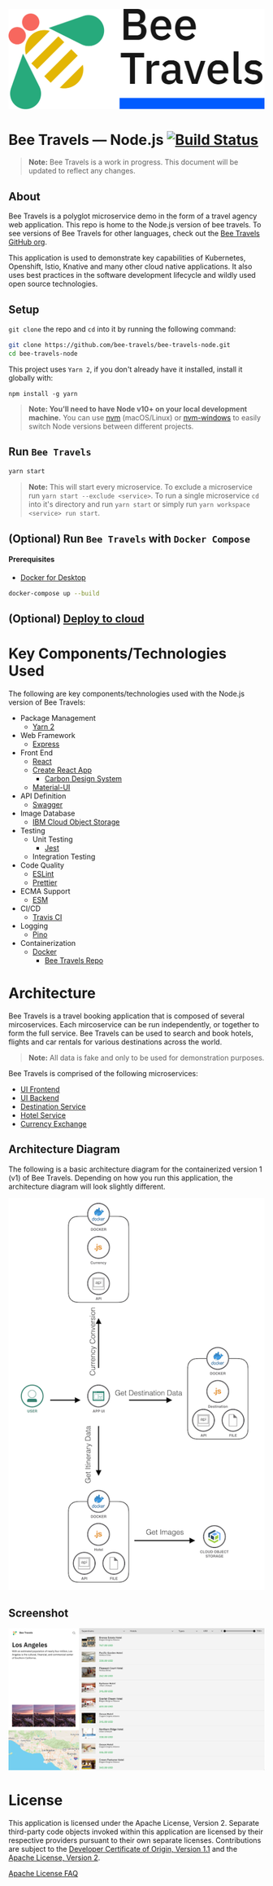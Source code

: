 <p align='center'>
<img src='screenshots/logo.png' width='512' alt='Bee Travels logo'>
</p>

# Bee Travels — Node.js [![Build Status](https://travis-ci.org/bee-travels/bee-travels-node.svg?branch=development)](https://travis-ci.org/bee-travels/bee-travels-node)

> **Note:** Bee Travels is a work in progress. This document will be updated to reflect any changes.

## About

Bee Travels is a polyglot microservice demo in the form of a travel agency web application.
This repo is home to the Node.js version of bee travels.
To see versions of Bee Travels for other languages, check out the [Bee Travels GitHub org](https://github.com/bee-travels).

This application is used to demonstrate key capabilities of Kubernetes, Openshift, Istio, Knative and many other cloud native applications.
It also uses best practices in the software development lifecycle and wildly used open source technologies.

## Setup
`git clone` the repo and `cd` into it by running the following command:
```bash
git clone https://github.com/bee-travels/bee-travels-node.git
cd bee-travels-node
```

This project uses `Yarn 2`, if you don't already have it installed, install it globally with:
```
npm install -g yarn
```

> **Note: You’ll need to have Node v10+ on your local development machine.** You can use [nvm](https://github.com/creationix/nvm#installation) (macOS/Linux) or [nvm-windows](https://github.com/coreybutler/nvm-windows#node-version-manager-nvm-for-windows) to easily switch Node versions between different projects.

## Run `Bee Travels`

```bash
yarn start
```

> **Note:** This will start every microservice.
> To exclude a microservice run `yarn start --exclude <service>`.
> To run a single microservice `cd` into it's directory and run `yarn start` or simply run `yarn workspace <service> run start`.

## (Optional) Run `Bee Travels` with `Docker Compose`
#### Prerequisites
* [Docker for Desktop](https://www.docker.com/products/docker-desktop)

```bash
docker-compose up --build
```

## (Optional) [Deploy to cloud](https://github.com/bee-travels/config)


# Key Components/Technologies Used

The following are key components/technologies used with the Node.js version of Bee Travels:

* Package Management
  * [Yarn 2](https://yarnpkg.com/)
* Web Framework
	* [Express](https://expressjs.com/)
* Front End
	* [React](https://reactjs.org/)
  * [Create React App](https://create-react-app.dev/)
	* [Carbon Design System](https://www.carbondesignsystem.com/)
  * [Material-UI](https://material-ui.com/)
* API Definition
	* [Swagger](https://github.com/scottie1984/swagger-ui-express/)
* Image Database
	* [IBM Cloud Object Storage](https://cloud.ibm.com/docs/cloud-object-storage/)
* Testing
	* Unit Testing
		* [Jest](https://jestjs.io/)
	* Integration Testing
* Code Quality
	* [ESLint](https://eslint.org/)
	* [Prettier](https://prettier.io/)
* ECMA Support
	* [ESM](https://github.com/standard-things/esm/)
* CI/CD
	* [Travis CI](https://travis-ci.com/)
* Logging
	* [Pino](https://github.com/pinojs/express-pino-logger/)
* Containerization
	* [Docker](https://www.docker.com/)
		* [Bee Travels Repo](https://hub.docker.com/orgs/beetravels/repositories/)

# Architecture

Bee Travels is a travel booking application that is composed of several mircoservices.
Each mircoservice can be run independently, or together to form the full service.
Bee Travels can be used to search and book hotels, flights and car rentals for various destinations across the world.
> **Note:** All data is fake and only to be used for demonstration purposes.

Bee Travels is comprised of the following microservices:
* [UI Frontend](services/ui/frontend)
* [UI Backend](services/ui/backend)
* [Destination Service](services/destination)
* [Hotel Service](services/hotel)
* [Currency Exchange](services/currency-exchange)

## Architecture Diagram

The following is a basic architecture diagram for the containerized version 1 (v1) of Bee Travels.
Depending on how you run this application, the architecture diagram will look slightly different.

![architecture diagram](screenshots/architecture-v1.jpg)

## Screenshot

![Bee Travels user interface](screenshots/ui.jpg)

# License

This application is licensed under the Apache License, Version 2. Separate third-party code objects invoked within this application are licensed by their respective providers pursuant to their own separate licenses. Contributions are subject to the [Developer Certificate of Origin, Version 1.1](https://developercertificate.org/) and the [Apache License, Version 2](https://www.apache.org/licenses/LICENSE-2.0.txt).

[Apache License FAQ](https://www.apache.org/foundation/license-faq.html#WhatDoesItMEAN)
